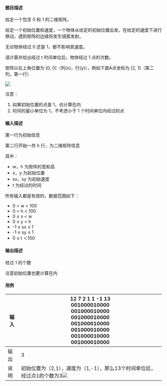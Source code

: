 #### 题目描述

给定一个包含 0 和 1 的二维矩阵。

给定一个初始位置和速度，一个物体从给定的初始位置出发，在给定的速度下进行移动，遇到矩阵的边缘则发生镜面发射。

无论物体经过 0 还是 1，都不影响其速度。

请计算并给出经过 t 时间单位后，物体经过 1 点的次数。

矩阵以左上角位置为 [0, 0]（列(x)，行(y)），例如下面A点坐标为 [2, 1]（第二列，第一行）

![](https://img-blog.csdnimg.cn/direct/358414d77f8a49c69216eaaca8035385.png)

注意：

1. 如果初始位置的点是 1，也计算在内
2. 时间的最小单位为 1，不考虑小于 1 个时间单位内经过的点

#### 输入描述

第一行为初始信息

> <w><h><x><y><sx><sy><t>

第二行开始一共 h 行，为二维矩阵信息

其中：

* w，h 为矩阵的宽和高
* x，y 为起始位置
* sx，sy 为初始速度
* t 为经过的时间

所有输入都是有效的，数据范围如下：

* 0 < w < 100
* 0 < h < 100
* 0 ≤ x < w
* 0 ≤ y < h
* -1 ≤ sx ≤ 1
* -1 ≤ sy ≤ 1
* 0 ≤ t ＜100

#### 输出描述

经过 1 的个数

注意初始位置也要计算在内

#### 用例


| 输入 | 12 7 2 1 1 -1 13<br/>001000010000<br/>001000010000<br/>001000010000<br/>001000010000<br/>001000010000<br/>001000010000<br/>001000010000             |
| ------ | ----------------------------------------------------------------------------------------------------------------------------------------------------- |
| 输出 | 3                                                                                                                                                   |
| 说明 | 初始位置为（2,1），速度为（1,-1），那么13个时间单位后，经过点1的个数为3![](https://img-blog.csdnimg.cn/direct/4d6dd6c002494207af47cc894afca4d9.png) |
